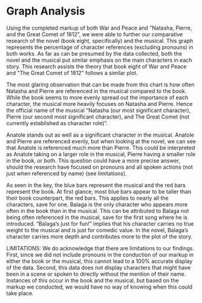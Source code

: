 # Graph Analysis

Using the completed markup of both War and Peace and "Natasha, Pierre, and the Great Comet of 1812", we were able to further our comparative research of the novel (book eight, specifically) and the musical. This graph represents the percentage of character references (excluding pronouns) in both works. As far as can be presumed by the data collected, both the novel and the musical put similar emphasis on the main characters in each story. This research assists the theory that book eight of War and Peace and "The Great Comet of 1812" follows a similar plot. 

The most glaring observation that can be made from this chart is how often Natasha and Pierre are referenced in the musical compared to the book. While the book seems to more evenly spread out the importance of each character, the musical more heavily focuses on Natasha and Pierre. Hence the official name of the musical “Natasha (our most significant character), Pierre (our second most significant character), and The Great Comet (not currently established as character role)”.

Anatole stands out as well as a significant character in the musical. Anatole and Pierre are referenced evenly, but when looking at the novel, we can see that Anatole is referenced much more than Pierre. This could be interpreted as Anatole taking on a larger role in the musical, Pierre having a smaller role in the book, or both. This question could have a more precise answer, should the research have focused on pronouns and all spoken actions (not just when referenced by name) (see limitations).

As seen in the key, the blue bars represent the musical and the red bars represent the book. At first glance, most blue bars appear to be taller than their book counterpart, the red bars. This applies to nearly all the characters, save for one. Balaga is the only character who appears more often in the book than in the musical. This can be attributed to Balaga not being often referenced in the musical, save for the first song where he is introduced. “Balaga’s just for fun!” implies that his character carries no true weight to the musical and is just for comedic value. In the novel, Balaga’s character carries more depth and contributes more to the plot of the story. 

LIMITATIONS: We do acknowledge that there are limitations to our findings. First, since we did not include pronouns in the conduction of our markup in either the book or the musical, this cannot lead to a 100% accurate display of the data. Second, this data does not display characters that might have been in a scene or spoken to directly without the mention of their name. Instances of this occur in the book and the musical, but based on the markup we conducted, we would have no way of knowing when this could take place. 

